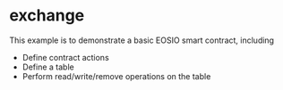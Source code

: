 # exchange

This example is to demonstrate a basic EOSIO smart contract, including

- Define contract actions
- Define a table
- Perform read/write/remove operations on the table
